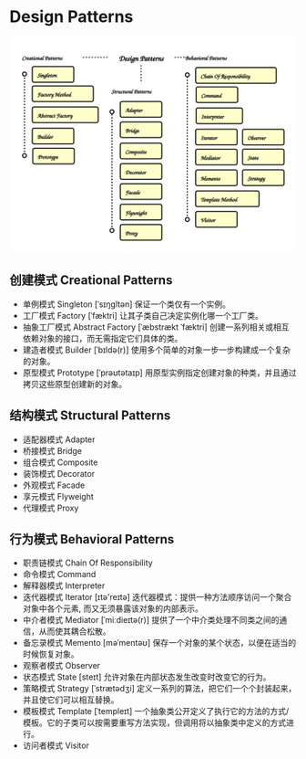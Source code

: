 

# Design Patterns

![Design Patterns](./design-patterns.svg)
## 创建模式 Creational Patterns

* 单例模式 Singleton [ˈsɪŋɡltən] 保证一个类仅有一个实例。
* 工厂模式 Factory  [ˈfæktri] 让其子类自己决定实例化哪一个工厂类。 
* 抽象工厂模式 Abstract Factory [ˈæbstrækt ˈfæktri] 创建一系列相关或相互依赖对象的接口，而无需指定它们具体的类。
* 建造者模式 Builder [ˈbɪldə(r)] 使用多个简单的对象一步一步构建成一个复杂的对象。
* 原型模式 Prototype [ˈprəʊtətaɪp] 用原型实例指定创建对象的种类，并且通过拷贝这些原型创建新的对象。
  
## 结构模式 Structural Patterns

* 适配器模式 Adapter  
* 桥接模式 Bridge   
* 组合模式 Composite
* 装饰模式 Decorator
* 外观模式 Facade   
* 享元模式 Flyweight 
* 代理模式 Proxy 
## 行为模式 Behavioral Patterns

* 职责链模式 Chain Of Responsibility
* 命令模式 Command
* 解释器模式 Interpreter
* 迭代器模式 Iterator [ɪtə'reɪtə] 迭代器模式：提供一种方法顺序访问一个聚合对象中各个元素, 而又无须暴露该对象的内部表示。
* 中介者模式 Mediator [ˈmiːdieɪtə(r)] 提供了一个中介类处理不同类之间的通信，从而使其耦合松散。
* 备忘录模式 Memento [məˈmentəʊ] 保存一个对象的某个状态，以便在适当的时候恢复对象。
* 观察者模式 Observer
* 状态模式 State  [steɪt] 允许对象在内部状态发生改变时改变它的行为。
* 策略模式 Strategy [ˈstrætədʒi] 定义一系列的算法，把它们一个个封装起来，并且使它们可以相互替换。  
* 模板模式 Template [ˈtempleɪt] 一个抽象类公开定义了执行它的方法的方式/模板。它的子类可以按需要重写方法实现，但调用将以抽象类中定义的方式进行。     
* 访问者模式 Visitor